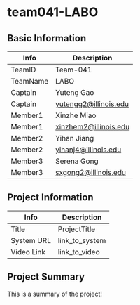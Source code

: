 # team041-LABO

## Basic Information

|   Info      |        Description     |
| ----------- | ---------------------- |
| TeamID      |        Team-041        |
| TeamName    |          LABO          |
| Captain     |       Yuteng Gao       |
| Captain     |  yutengg2@illinois.edu |
| Member1     |       Xinzhe Miao      |
| Member1     |  xinzhem2@illinois.edu |
| Member2     |       Yihan Jiang      |
| Member2     |  yihanj4@illinois.edu  |
| Member3     |       Serena Gong      |
| Member3     |  sxgong2@illinois.edu  |

## Project Information

|   Info      |        Description     |
| ----------- | ---------------------- |
|  Title      |       ProjectTitle     |
| System URL  |      link_to_system    |
| Video Link  |      link_to_video     |

## Project Summary

This is a summary of the project!
